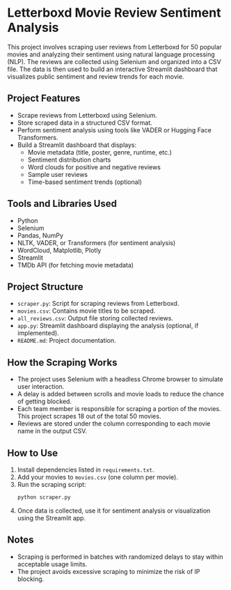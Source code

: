 # Letterboxd Movie Review Sentiment Analysis

This project involves scraping user reviews from Letterboxd for 50 popular movies and analyzing their sentiment using natural language processing (NLP). The reviews are collected using Selenium and organized into a CSV file. The data is then used to build an interactive Streamlit dashboard that visualizes public sentiment and review trends for each movie.

## Project Features

- Scrape reviews from Letterboxd using Selenium.
- Store scraped data in a structured CSV format.
- Perform sentiment analysis using tools like VADER or Hugging Face Transformers.
- Build a Streamlit dashboard that displays:
  - Movie metadata (title, poster, genre, runtime, etc.)
  - Sentiment distribution charts
  - Word clouds for positive and negative reviews
  - Sample user reviews
  - Time-based sentiment trends (optional)

## Tools and Libraries Used

- Python
- Selenium
- Pandas, NumPy
- NLTK, VADER, or Transformers (for sentiment analysis)
- WordCloud, Matplotlib, Plotly
- Streamlit
- TMDb API (for fetching movie metadata)

## Project Structure

- `scraper.py`: Script for scraping reviews from Letterboxd.
- `movies.csv`: Contains movie titles to be scraped.
- `all_reviews.csv`: Output file storing collected reviews.
- `app.py`: Streamlit dashboard displaying the analysis (optional, if implemented).
- `README.md`: Project documentation.

## How the Scraping Works

- The project uses Selenium with a headless Chrome browser to simulate user interaction.
- A delay is added between scrolls and movie loads to reduce the chance of getting blocked.
- Each team member is responsible for scraping a portion of the movies. This project scrapes 18 out of the total 50 movies.
- Reviews are stored under the column corresponding to each movie name in the output CSV.

## How to Use

1. Install dependencies listed in `requirements.txt`.
2. Add your movies to `movies.csv` (one column per movie).
3. Run the scraping script:
   ```bash
   python scraper.py
   ```
4. Once data is collected, use it for sentiment analysis or visualization using the Streamlit app.

## Notes

- Scraping is performed in batches with randomized delays to stay within acceptable usage limits.
- The project avoids excessive scraping to minimize the risk of IP blocking.

